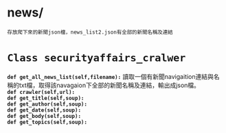 # news/  
	存放爬下來的新聞json檔，news_list2.json有全部的新聞名稱及連結  
# `Class securityaffairs_cralwer`  
	
**`def get_all_news_list(self,filename):`** 讀取一個有新聞navigaition連結與名稱的txt檔，取得該navagaion下全部的新聞名稱及連結，輸出成json檔。  
**`def crawler(self,url):`**  
**`def get_title(self,soup):`**  
**`def get_author(self,soup):`**  
**`def get_date(self,soup):`**  
**`def get_body(self,soup):`**  
**`def get_topics(self,soup):`**  
